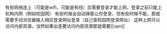 有些网络连上（可能是wifi，可能是有线）后需要登录才能上网，登录之前只能上机构内网（例如校园网）
有些时候会自动弹窗让你登录，但有些时候不能，那就需要手动浏览器输入相应登录网址登录（自己查校园网登录网址）
这种上网可以访问内部资源。当然如果出差要访问内部资源那就需要[[vpn]]